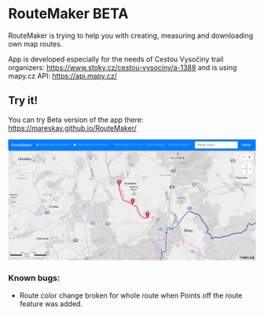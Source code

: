 # RouteMaker BETA

RouteMaker is trying to help you with creating, measuring and downloading own map routes.

App is developed especially for the needs of Cestou Vysočiny trail organizers:
https://www.stoky.cz/cestou-vysociny/a-1388 and is using mapy.cz API: https://api.mapy.cz/

## Try it!
You can try Beta version of the app there:
https://mareskav.github.io/RouteMaker/

![](./images/preview.png?raw=true "Optional Title")

### Known bugs:
- Route color change broken for whole route when Points off the route feature was added.
